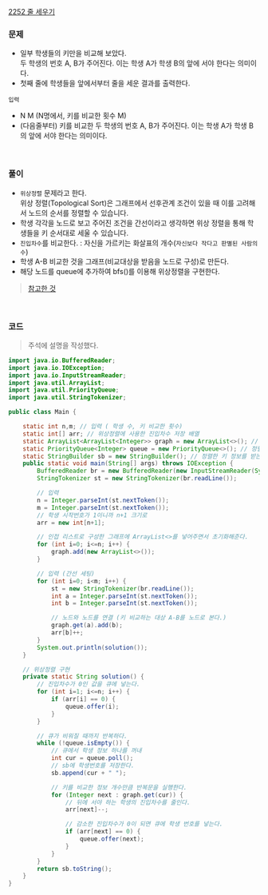 [2252 줄 세우기](https://www.acmicpc.net/problem/2252)

### 문제
+ 일부 학생들의 키만을 비교해 보았다. <br> 두 학생의 번호 A, B가 주어진다. 이는 학생 A가 학생 B의 앞에 서야 한다는 의미이다.
+ 첫째 줄에 학생들을 앞에서부터 줄을 세운 결과를 출력한다. 

`입력` <br>
+ N M (N명에서, 키를 비교한 횟수 M)
+ (다음줄부터) 키를 비교한 두 학생의 번호 A, B가 주어진다. 이는 학생 A가 학생 B의 앞에 서야 한다는 의미이다.
<br>

### 풀이
+ `위상정렬` 문제라고 한다. <br> 위상 정렬(Topological Sort)은 그래프에서 선후관계 조건이 있을 때 이를 고려해서 노드의 순서를 정렬할 수 있습니다.
+ 학생 각각을 노드로 보고 주어진 조건을 간선이라고 생각하면 위상 정렬을 통해 학생들을 키 순서대로 세울 수 있습니다.
+ `진입차수`를 비교한다. : 자신을 가르키는 화살표의 개수(`자신보다 작다고 판별된 사람의 수`)
+ 학생 A-B 비교한 것을 그래프(비교대상을 받음을 노드로 구성)로 만든다.
+ 해당 노드를 queue에 추가하여 bfs()를 이용해 위상정렬을 구현한다.
> [참고한 것](https://codingnojam.tistory.com/67)

<br>

### 코드
> 주석에 설명을 작성했다.
```java
import java.io.BufferedReader;
import java.io.IOException;
import java.io.InputStreamReader;
import java.util.ArrayList;
import java.util.PriorityQueue;
import java.util.StringTokenizer;

public class Main {

    static int n,m; // 입력 ( 학생 수, 키 비교한 횟수)
    static int[] arr; // 위상정렬에 사용한 진입차수 저장 배열
    static ArrayList<ArrayList<Integer>> graph = new ArrayList<>(); // 그래프(정렬에 사용할 2차원리스트)
    static PriorityQueue<Integer> queue = new PriorityQueue<>(); // 정렬에 사용할 큐
    static StringBuilder sb = new StringBuilder(); // 정렬한 키 정보를 받는 곳
    public static void main(String[] args) throws IOException {
        BufferedReader br = new BufferedReader(new InputStreamReader(System.in));
        StringTokenizer st = new StringTokenizer(br.readLine());

        // 입력
        n = Integer.parseInt(st.nextToken());
        m = Integer.parseInt(st.nextToken());
        // 학생 시작번호가 1이니까 n+1 크기로
        arr = new int[n+1];

        // 인접 리스트로 구성한 그래프에 ArrayList<>를 넣어주면서 초기화해준다.
        for (int i=0; i<=n; i++) {
            graph.add(new ArrayList<>());
        }

        // 입력 (간선 세팅)
        for (int i=0; i<m; i++) {
            st = new StringTokenizer(br.readLine());
            int a = Integer.parseInt(st.nextToken());
            int b = Integer.parseInt(st.nextToken());

            // 노드와 노드를 연결 (키 비교하는 대상 A-B를 노드로 본다.)
            graph.get(a).add(b);
            arr[b]++;
        }
        System.out.println(solution());
    }

    // 위상정렬 구현
    private static String solution() {
        // 진입차수가 0인 값을 큐에 넣는다.
        for (int i=1; i<=n; i++) {
            if (arr[i] == 0) {
                queue.offer(i);
            }
        }

        // 큐가 비워질 때까지 반복하다.
        while (!queue.isEmpty()) {
            // 큐에서 학생 정보 하나를 꺼내
            int cur = queue.poll();
            // sb에 학생번호를 저장한다.
            sb.append(cur + " ");

            // 키를 비교한 정보 개수만큼 반복문을 실행한다.
            for (Integer next : graph.get(cur)) {
                // 뒤에 서야 하는 학생의 진입차수를 줄인다.
                arr[next]--;

                // 감소한 진입차수가 0이 되면 큐에 학생 번호를 넣는다.
                if (arr[next] == 0) {
                    queue.offer(next);
                }
            }
        }
        return sb.toString();
    }
}
```

